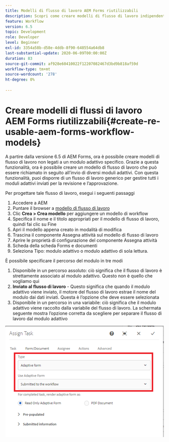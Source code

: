```yaml
---
title: Modelli di flusso di lavoro AEM Forms riutilizzabili
description: Scopri come creare modelli di flusso di lavoro indipendenti da Adaptive Forms.
feature: Workflow
version: 6.5
topic: Development
role: Developer
level: Beginner
exl-id: 3354a58b-d58e-4ddb-8f90-648554a64db8
last-substantial-update: 2020-06-09T00:00:00Z
duration: 83
source-git-commit: af928e60410022f12207082467d3bd9b818af59d
workflow-type: tm+mt
source-wordcount: '278'
ht-degree: 0%

---
```


# Creare modelli di flussi di lavoro AEM Forms riutilizzabili{#create-re-usable-aem-forms-workflow-models}

A partire dalla versione 6.5 di AEM Forms, ora è possibile creare modelli di flusso di lavoro non legati a un modulo adattivo specifico. Grazie a questa funzionalità, ora è possibile creare un modello di flusso di lavoro che può essere richiamato in seguito all’invio di diversi moduli adattivi. Con questa funzionalità, puoi disporre di un flusso di lavoro generico per gestire tutti i moduli adattivi inviati per la revisione e l’approvazione.

Per progettare tale flusso di lavoro, esegui i seguenti passaggi

1. Accedere a AEM
1. Puntare il browser a [modello di flusso di lavoro](http://localhost:4502/libs/cq/workflow/admin/console/content/models.html)
1. Clic __Crea > Crea modello__ per aggiungere un modello di workflow
1. Specifica il nome e il titolo appropriati per il modello di flusso di lavoro, quindi fai clic su Fine
1. Apri il modello appena creato in modalità di modifica
1. Trascina il componente Assegna attività sul modello di flusso di lavoro
1. Aprire le proprietà di configurazione del componente Assegna attività
1. Scheda della scheda Forms e documenti
1. Seleziona Tipo: modulo adattivo o modulo adattivo di sola lettura.

È possibile specificare il percorso del modulo in tre modi

1. Disponibile in un percorso assoluto: ciò significa che il flusso di lavoro è strettamente associato al modulo adattivo. Questo non è quello che vogliamo qui
1. **Inviato al flusso di lavoro** - Questo significa che quando il modulo adattivo viene inviato, il motore del flusso di lavoro estrae il nome del modulo dai dati inviati. Questa è l’opzione che deve essere selezionata
1. Disponibile in un percorso in una variabile: ciò significa che il modulo adattivo viene raccolto dalla variabile del flusso di lavoro. La schermata seguente mostra l’opzione corretta da scegliere per separare il flusso di lavoro dal modulo adattivo

![Modelli di flusso di lavoro AEM Forms riutilizzabili](assets/workflomodel.PNG)

